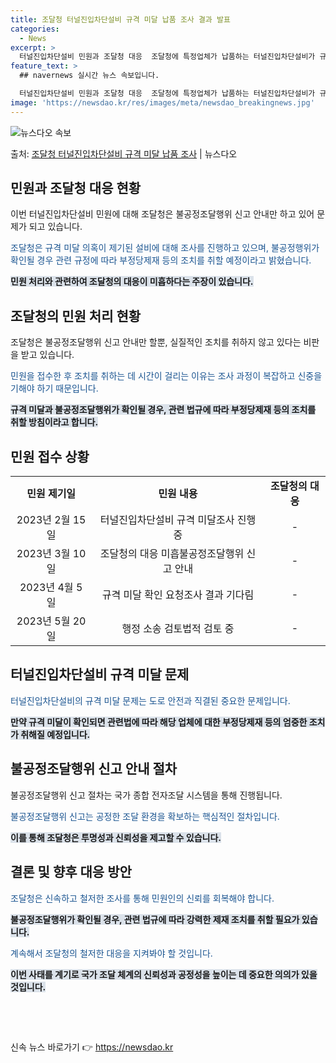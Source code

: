 ```yaml
---
title: 조달청 터널진입차단설비 규격 미달 납품 조사 결과 발표
categories:
  - News
excerpt: >
  터널진입차단설비 민원과 조달청 대응  조달청에 특정업체가 납품하는 터널진입차단설비가 규격 미달이라는 민원이 …
feature_text: >
  ## navernews 실시간 뉴스 속보입니다.

  터널진입차단설비 민원과 조달청 대응  조달청에 특정업체가 납품하는 터널진입차단설비가 규격 미달이라는 민원이 …
image: 'https://newsdao.kr/res/images/meta/newsdao_breakingnews.jpg'
---
```


![뉴스다오 속보](https://newsdao.kr/res/images/meta/newsdao_breakingnews.jpg)

<p>출처: <a href="https://newsdao.kr/4645" rel="dofollow">조달청 터널진입차단설비 규격 미달 납품 조사</a> | 뉴스다오</p>

<h2 data-ke-size="size26">민원과 조달청 대응 현황</h2>
<p>이번 터널진입차단설비 민원에 대해 조달청은 불공정조달행위 신고 안내만 하고 있어 문제가 되고 있습니다.</p>
<p><span style="color: #1a5490;">조달청은 규격 미달 의혹이 제기된 설비에 대해 조사를 진행하고 있으며, 불공정행위가 확인될 경우 관련 규정에 따라 부정당제재 등의 조치를 취할 예정이라고 밝혔습니다.</span></p>
<p><b><span style="background-color: #21538527;">민원 처리와 관련하여 조달청의 대응이 미흡하다는 주장이 있습니다.</span></b></p>

<h2 data-ke-size="size26">조달청의 민원 처리 현황</h2>
<p>조달청은 불공정조달행위 신고 안내만 할뿐, 실질적인 조치를 취하지 않고 있다는 비판을 받고 있습니다.</p>
<p><span style="color: #1a5490;">민원을 접수한 후 조치를 취하는 데 시간이 걸리는 이유는 조사 과정이 복잡하고 신중을 기해야 하기 때문입니다.</span></p>
<p><b><span style="background-color: #21538527;">규격 미달과 불공정조달행위가 확인될 경우, 관련 법규에 따라 부정당제재 등의 조치를 취할 방침이라고 합니다.</span></b></p>

<h2 data-ke-size="size26">민원 접수 상황</h2>
<table>
<tbody>
<tr>
<td style="text-align: center; height: 17px;"><b>민원 제기일</b></td>
<td style="text-align: center; height: 17px;"><b>민원 내용</b></td>
<td style="text-align: center; height: 17px;"><b>조달청의 대응</b></td>
</tr>
<tr>
<td style="text-align: center; height: 17px;">2023년 2월 15일</td>
<td style="text-align: center; height: 17px;">터널진입차단설비 규격 미달조사 진행 중</td>
<td style="text-align: center; height: 17px;">-</td>
</tr>
<tr>
<td style="text-align: center; height: 17px;">2023년 3월 10일</td>
<td style="text-align: center; height: 17px;">조달청의 대응 미흡불공정조달행위 신고 안내</td>
<td style="text-align: center; height: 17px;">-</td>
</tr>
<tr>
<td style="text-align: center; height: 17px;">2023년 4월 5일</td>
<td style="text-align: center; height: 17px;">규격 미달 확인 요청조사 결과 기다림</td>
<td style="text-align: center; height: 17px;">-</td>
</tr>
<tr>
<td style="text-align: center; height: 17px;">2023년 5월 20일</td>
<td style="text-align: center; height: 17px;">행정 소송 검토법적 검토 중</td>
<td style="text-align: center; height: 17px;">-</td>
</tr>
</tbody>
</table>

<h2 data-ke-size="size26">터널진입차단설비 규격 미달 문제</h2>
<p><span style="color: #1a5490;">터널진입차단설비의 규격 미달 문제는 도로 안전과 직결된 중요한 문제입니다.</span></p>
<p><b><span style="background-color: #21538527;">만약 규격 미달이 확인되면 관련법에 따라 해당 업체에 대한 부정당제재 등의 엄중한 조치가 취해질 예정입니다.</span></b></p>

<h2 data-ke-size="size26">불공정조달행위 신고 안내 절차</h2>
<p>불공정조달행위 신고 절차는 국가 종합 전자조달 시스템을 통해 진행됩니다.</p>
<p><span style="color: #1a5490;">불공정조달행위 신고는 공정한 조달 환경을 확보하는 핵심적인 절차입니다.</span></p>
<p><b><span style="background-color: #21538527;">이를 통해 조달청은 투명성과 신뢰성을 제고할 수 있습니다.</span></b></p>

<h2 data-ke-size="size26">결론 및 향후 대응 방안</h2>
<p><span style="color: #1a5490;">조달청은 신속하고 철저한 조사를 통해 민원인의 신뢰를 회복해야 합니다.</span></p>
<p><b><span style="background-color: #21538527;">불공정조달행위가 확인될 경우, 관련 법규에 따라 강력한 제재 조치를 취할 필요가 있습니다.</span></b></p>
<p><span style="color: #1a5490;">계속해서 조달청의 철저한 대응을 지켜봐야 할 것입니다.</span></p>
<p><b><span style="background-color: #21538527;">이번 사태를 계기로 국가 조달 체계의 신뢰성과 공정성을 높이는 데 중요한 의의가 있을 것입니다.</span></b></p>

<p data-ke-size="size16">&nbsp;</p>
<p data-ke-size="size16">&nbsp;</p> 

신속 뉴스 바로가기 👉 <a href="https://newsdao.kr" rel="dofollow">https://newsdao.kr</a>


